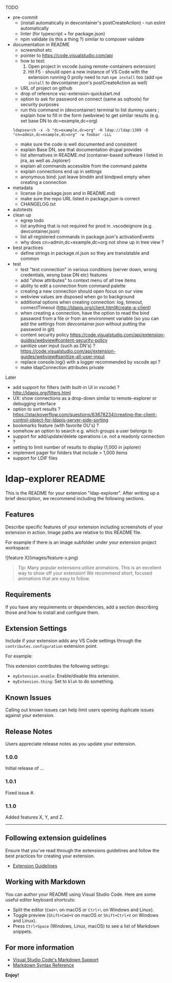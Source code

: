 TODO
- pre-commit
  - (install automatically in devcontainer's postCreateAction) - run eslint automatically
  - linter (for typescript + for package.json)
  - npm validate (is this a thing ?) similar to composer validate
- documentation in README
  - screenshot etc
  - pointer to https://code.visualstudio.com/api
  - how to test:
    1. Open project in vscode (using remote-containers extension)
    2. Hit F5 - should open a new instance of VS Code with the extension running
    0 prolly need to run `npm install` too (add `npm install` to devcontainer.json's postCreateAction as well)
  - URL of project on github
  - drop of reference vsc-extension-quickstart.md
  - option to ask for password on connect (same as sqltools) for security purposes
  - run this command in (devcontainer) terminal to list dummy users ; explain how to fill in the form (webview) to get similar results (e.g. set base DN to dc=example,dc=org)
  ```
  ldapsearch -x -b "dc=example,dc=org" -H ldap://ldap:1389 -D "cn=admin,dc=example,dc=org" -w foobar -LLL
  ```
  - make sure the code is well documented and consistent
  - explain Base DN, see that documentation drupal provides
  - list alternatives in README.md (container-based software I listed in jira, as well as Jxplorer)
  - explain all commands accessible from the command palette
  - explain connections end up in settings
  - anonymous bind: just leave binddn and bindpwd empty when creating a connection
- metadata
  - license (in package.json and in README.md)
  - make sure the repo URL listed in package.json is correct
  - CHANGELOG.txt
- autotests
- clean up
  - egrep todo
  - list anything that is not required for prod in .vscodeignore (e.g. devcontainer.json)
  - list all registered commands in package.json's activationEvents
  - why does cn=admin,dc=example,dc=org not show up in tree view ?
- best practices
  - define strings in package.nl.json so they are translatable and common
- test
  - test "test connection" in various conditions (server down, wrong credentials, wrong base DN etc)
features
  - add "show attributes" to context menu of all tree items
  - ability to edit a connection from command palette
  - creating a new connection should open focus on our view
  - webview values are disposed when go to background
  - additional options when creating connection: log, timeout, connectTimeout (http://ldapjs.org/client.html#create-a-client)
  - when creating a connection, have the option to read the bind password from a file or from an environment variable (so you can add the settings from devcontainer.json without putting the password in git)
  - content security policy https://code.visualstudio.com/api/extension-guides/webview#content-security-policy
  - sanitize user input (such as DN's) ? https://code.visualstudio.com/api/extension-guides/webview#sanitize-all-user-input
  - replace console.log() with a logger recommended by vscode api ?
  - make ldapConnection attributes private

Later
- add support for filters (with built-in UI in vscode) ? http://ldapjs.org/filters.html
- UX: show connections as a drop-down similar to remote-explorer or debugging interface
- option to sort results ? https://stackoverflow.com/questions/63678234/creating-the-client-control-object-for-ldapjs-server-side-sorting
- bookmarks feature (with favorite OU's) ?
- somehow an option to search e.g. which groups a user belongs to
- support for add/update/delete operations i.e. not a readonly connection ?
- setting to limit number of results to display (1,000 in jxplorer)
- implement pager for folders that include > 1,000 items
- support for LDIF files

# ldap-explorer README

This is the README for your extension "ldap-explorer". After writing up a brief description, we recommend including the following sections.

## Features

Describe specific features of your extension including screenshots of your extension in action. Image paths are relative to this README file.

For example if there is an image subfolder under your extension project workspace:

\!\[feature X\]\(images/feature-x.png\)

> Tip: Many popular extensions utilize animations. This is an excellent way to show off your extension! We recommend short, focused animations that are easy to follow.

## Requirements

If you have any requirements or dependencies, add a section describing those and how to install and configure them.

## Extension Settings

Include if your extension adds any VS Code settings through the `contributes.configuration` extension point.

For example:

This extension contributes the following settings:

* `myExtension.enable`: Enable/disable this extension.
* `myExtension.thing`: Set to `blah` to do something.

## Known Issues

Calling out known issues can help limit users opening duplicate issues against your extension.

## Release Notes

Users appreciate release notes as you update your extension.

### 1.0.0

Initial release of ...

### 1.0.1

Fixed issue #.

### 1.1.0

Added features X, Y, and Z.

---

## Following extension guidelines

Ensure that you've read through the extensions guidelines and follow the best practices for creating your extension.

* [Extension Guidelines](https://code.visualstudio.com/api/references/extension-guidelines)

## Working with Markdown

You can author your README using Visual Studio Code. Here are some useful editor keyboard shortcuts:

* Split the editor (`Cmd+\` on macOS or `Ctrl+\` on Windows and Linux).
* Toggle preview (`Shift+Cmd+V` on macOS or `Shift+Ctrl+V` on Windows and Linux).
* Press `Ctrl+Space` (Windows, Linux, macOS) to see a list of Markdown snippets.

## For more information

* [Visual Studio Code's Markdown Support](http://code.visualstudio.com/docs/languages/markdown)
* [Markdown Syntax Reference](https://help.github.com/articles/markdown-basics/)

**Enjoy!**
